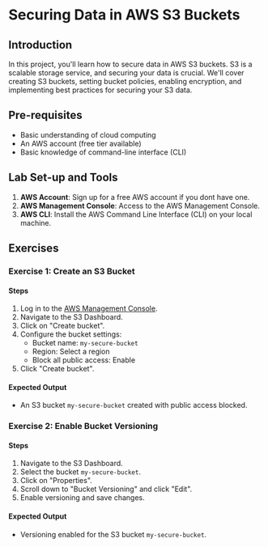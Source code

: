 # Securing Data in AWS S3 Buckets

## Introduction

In this project, you'll learn how to secure data in AWS S3 buckets. S3 is a scalable storage service, and securing your data is crucial. We'll cover creating S3 buckets, setting bucket policies, enabling encryption, and implementing best practices for securing your S3 data.

## Pre-requisites

- Basic understanding of cloud computing
- An AWS account (free tier available)
- Basic knowledge of command-line interface (CLI)

## Lab Set-up and Tools

1. **AWS Account**: Sign up for a free AWS account if you dont have one.
2. **AWS Management Console**: Access to the AWS Management Console.
3. **AWS CLI**: Install the AWS Command Line Interface (CLI) on your local machine.

## Exercises

### Exercise 1: Create an S3 Bucket

#### Steps

1. Log in to the [AWS Management Console](https://aws.amazon.com/console/).
2. Navigate to the S3 Dashboard.
3. Click on "Create bucket".
4. Configure the bucket settings:
    - Bucket name: `my-secure-bucket`
    - Region: Select a region
    - Block all public access: Enable
5. Click "Create bucket".

#### Expected Output

- An S3 bucket `my-secure-bucket` created with public access blocked.

### Exercise 2: Enable Bucket Versioning

#### Steps

1. Navigate to the S3 Dashboard.
2. Select the bucket `my-secure-bucket`.
3. Click on "Properties".
4. Scroll down to "Bucket Versioning" and click "Edit".
5. Enable versioning and save changes.

#### Expected Output

- Versioning enabled for the S3 bucket `my-secure-bucket`.